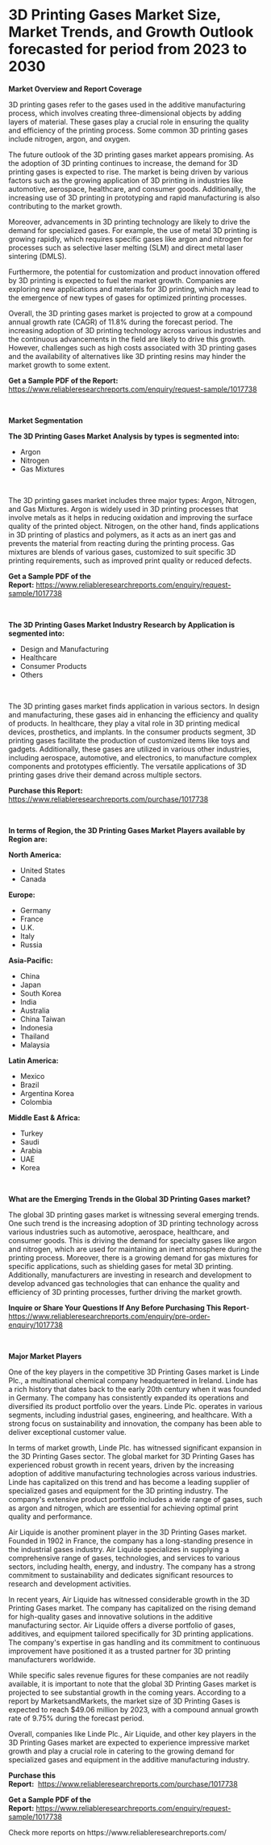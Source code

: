 <p><h1>3D Printing Gases Market Size, Market Trends, and Growth Outlook forecasted for period from 2023 to 2030</h1></p><p><strong>Market Overview and Report Coverage</strong></p>
<p><p>3D printing gases refer to the gases used in the additive manufacturing process, which involves creating three-dimensional objects by adding layers of material. These gases play a crucial role in ensuring the quality and efficiency of the printing process. Some common 3D printing gases include nitrogen, argon, and oxygen.</p><p>The future outlook of the 3D printing gases market appears promising. As the adoption of 3D printing continues to increase, the demand for 3D printing gases is expected to rise. The market is being driven by various factors such as the growing application of 3D printing in industries like automotive, aerospace, healthcare, and consumer goods. Additionally, the increasing use of 3D printing in prototyping and rapid manufacturing is also contributing to the market growth.</p><p>Moreover, advancements in 3D printing technology are likely to drive the demand for specialized gases. For example, the use of metal 3D printing is growing rapidly, which requires specific gases like argon and nitrogen for processes such as selective laser melting (SLM) and direct metal laser sintering (DMLS).</p><p>Furthermore, the potential for customization and product innovation offered by 3D printing is expected to fuel the market growth. Companies are exploring new applications and materials for 3D printing, which may lead to the emergence of new types of gases for optimized printing processes.</p><p>Overall, the 3D printing gases market is projected to grow at a compound annual growth rate (CAGR) of 11.8% during the forecast period. The increasing adoption of 3D printing technology across various industries and the continuous advancements in the field are likely to drive this growth. However, challenges such as high costs associated with 3D printing gases and the availability of alternatives like 3D printing resins may hinder the market growth to some extent.</p></p>
<p><strong>Get a Sample PDF of the Report:</strong> <a href="https://www.reliableresearchreports.com/enquiry/request-sample/1017738">https://www.reliableresearchreports.com/enquiry/request-sample/1017738</a></p>
<p>&nbsp;</p>
<p><strong>Market Segmentation</strong></p>
<p><strong>The 3D Printing Gases Market Analysis by types is segmented into:</strong></p>
<p><ul><li>Argon</li><li>Nitrogen</li><li>Gas Mixtures</li></ul></p>
<p>&nbsp;</p>
<p><p>The 3D printing gases market includes three major types: Argon, Nitrogen, and Gas Mixtures. Argon is widely used in 3D printing processes that involve metals as it helps in reducing oxidation and improving the surface quality of the printed object. Nitrogen, on the other hand, finds applications in 3D printing of plastics and polymers, as it acts as an inert gas and prevents the material from reacting during the printing process. Gas mixtures are blends of various gases, customized to suit specific 3D printing requirements, such as improved print quality or reduced defects.</p></p>
<p><strong>Get a Sample PDF of the Report:</strong>&nbsp;<a href="https://www.reliableresearchreports.com/enquiry/request-sample/1017738">https://www.reliableresearchreports.com/enquiry/request-sample/1017738</a></p>
<p>&nbsp;</p>
<p><strong>The 3D Printing Gases Market Industry Research by Application is segmented into:</strong></p>
<p><ul><li>Design and Manufacturing</li><li>Healthcare</li><li>Consumer Products</li><li>Others</li></ul></p>
<p>&nbsp;</p>
<p><p>The 3D printing gases market finds application in various sectors. In design and manufacturing, these gases aid in enhancing the efficiency and quality of products. In healthcare, they play a vital role in 3D printing medical devices, prosthetics, and implants. In the consumer products segment, 3D printing gases facilitate the production of customized items like toys and gadgets. Additionally, these gases are utilized in various other industries, including aerospace, automotive, and electronics, to manufacture complex components and prototypes efficiently. The versatile applications of 3D printing gases drive their demand across multiple sectors.</p></p>
<p><strong>Purchase this Report:</strong>&nbsp; <a href="https://www.reliableresearchreports.com/purchase/1017738">https://www.reliableresearchreports.com/purchase/1017738</a></p>
<p>&nbsp;</p>
<p><strong>In terms of Region, the 3D Printing Gases Market Players available by Region are:</strong></p>
<p>
    <p> <strong> North America: </strong>
        <ul>
            <li>United States</li>
            <li>Canada</li>
        </ul>
        </p> 
    <p> <strong> Europe: </strong>
        <ul>
            <li>Germany</li>
            <li>France</li>
            <li>U.K.</li>
            <li>Italy</li>
            <li>Russia</li>
        </ul>
        </p> 
    <p> <strong> Asia-Pacific: </strong>
        <ul>
            <li>China</li>
            <li>Japan</li>
            <li>South Korea</li>
            <li>India</li>
            <li>Australia</li>
            <li>China Taiwan</li>
            <li>Indonesia</li>
            <li>Thailand</li>
            <li>Malaysia</li>
        </ul>
        </p> 
    <p> <strong> Latin America: </strong>
        <ul>
            <li>Mexico</li>
            <li>Brazil</li>
            <li>Argentina Korea</li>
            <li>Colombia</li>
        </ul>
        </p> 
    <p> <strong> Middle East & Africa: </strong>
        <ul>
            <li>Turkey</li>
            <li>Saudi</li>
            <li>Arabia</li>
            <li>UAE</li>
            <li>Korea</li>
        </ul>
    </p>
    </p>
<p>&nbsp;</p>
<p><strong>What are the Emerging Trends in the Global 3D Printing Gases market?</strong></p>
<p><p>The global 3D printing gases market is witnessing several emerging trends. One such trend is the increasing adoption of 3D printing technology across various industries such as automotive, aerospace, healthcare, and consumer goods. This is driving the demand for specialty gases like argon and nitrogen, which are used for maintaining an inert atmosphere during the printing process. Moreover, there is a growing demand for gas mixtures for specific applications, such as shielding gases for metal 3D printing. Additionally, manufacturers are investing in research and development to develop advanced gas technologies that can enhance the quality and efficiency of 3D printing processes, further driving the market growth.</p></p>
<p><strong>Inquire or Share Your Questions If Any Before Purchasing This Report</strong>- <a href="https://www.reliableresearchreports.com/enquiry/pre-order-enquiry/1017738">https://www.reliableresearchreports.com/enquiry/pre-order-enquiry/1017738</a></p>
<p>&nbsp;</p>
<p><strong>Major Market Players</strong></p>
<p><p>One of the key players in the competitive 3D Printing Gases market is Linde Plc., a multinational chemical company headquartered in Ireland. Linde has a rich history that dates back to the early 20th century when it was founded in Germany. The company has consistently expanded its operations and diversified its product portfolio over the years. Linde Plc. operates in various segments, including industrial gases, engineering, and healthcare. With a strong focus on sustainability and innovation, the company has been able to deliver exceptional customer value.</p><p>In terms of market growth, Linde Plc. has witnessed significant expansion in the 3D Printing Gases sector. The global market for 3D Printing Gases has experienced robust growth in recent years, driven by the increasing adoption of additive manufacturing technologies across various industries. Linde has capitalized on this trend and has become a leading supplier of specialized gases and equipment for the 3D printing industry. The company's extensive product portfolio includes a wide range of gases, such as argon and nitrogen, which are essential for achieving optimal print quality and performance.</p><p>Air Liquide is another prominent player in the 3D Printing Gases market. Founded in 1902 in France, the company has a long-standing presence in the industrial gases industry. Air Liquide specializes in supplying a comprehensive range of gases, technologies, and services to various sectors, including health, energy, and industry. The company has a strong commitment to sustainability and dedicates significant resources to research and development activities.</p><p>In recent years, Air Liquide has witnessed considerable growth in the 3D Printing Gases market. The company has capitalized on the rising demand for high-quality gases and innovative solutions in the additive manufacturing sector. Air Liquide offers a diverse portfolio of gases, additives, and equipment tailored specifically for 3D printing applications. The company's expertise in gas handling and its commitment to continuous improvement have positioned it as a trusted partner for 3D printing manufacturers worldwide.</p><p>While specific sales revenue figures for these companies are not readily available, it is important to note that the global 3D Printing Gases market is projected to see substantial growth in the coming years. According to a report by MarketsandMarkets, the market size of 3D Printing Gases is expected to reach $49.06 million by 2023, with a compound annual growth rate of 9.75% during the forecast period.</p><p>Overall, companies like Linde Plc., Air Liquide, and other key players in the 3D Printing Gases market are expected to experience impressive market growth and play a crucial role in catering to the growing demand for specialized gases and equipment in the additive manufacturing industry.</p></p>
<p><strong>Purchase this Report:</strong>&nbsp;&nbsp;<a href="https://www.reliableresearchreports.com/purchase/1017738">https://www.reliableresearchreports.com/purchase/1017738</a></p>
<p></p>
<p><strong>Get a Sample PDF of the Report:</strong>&nbsp;<a href="https://www.reliableresearchreports.com/enquiry/request-sample/1017738">https://www.reliableresearchreports.com/enquiry/request-sample/1017738</a></p>
<p>Check more reports on https://www.reliableresearchreports.com/</p>